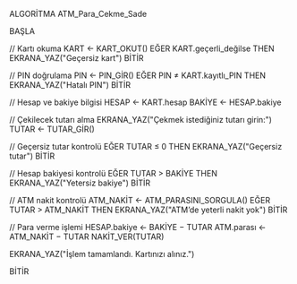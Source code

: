ALGORİTMA ATM_Para_Cekme_Sade

BAŞLA

  // Kartı okuma
  KART ← KART_OKUT()
  EĞER KART.geçerli_değilse THEN
    EKRANA_YAZ("Geçersiz kart")
    BİTİR

  // PIN doğrulama
  PIN ← PIN_GİR()
  EĞER PIN ≠ KART.kayıtlı_PIN THEN
    EKRANA_YAZ("Hatalı PIN")
    BİTİR

  // Hesap ve bakiye bilgisi
  HESAP ← KART.hesap
  BAKİYE ← HESAP.bakiye

  // Çekilecek tutarı alma
  EKRANA_YAZ("Çekmek istediğiniz tutarı girin:")
  TUTAR ← TUTAR_GİR()

  // Geçersiz tutar kontrolü
  EĞER TUTAR ≤ 0 THEN
    EKRANA_YAZ("Geçersiz tutar")
    BİTİR

  // Hesap bakiyesi kontrolü
  EĞER TUTAR > BAKİYE THEN
    EKRANA_YAZ("Yetersiz bakiye")
    BİTİR

  // ATM nakit kontrolü
  ATM_NAKİT ← ATM_PARASINI_SORGULA()
  EĞER TUTAR > ATM_NAKİT THEN
    EKRANA_YAZ("ATM’de yeterli nakit yok")
    BİTİR

  // Para verme işlemi
  HESAP.bakiye ← BAKİYE − TUTAR
  ATM.parası ← ATM_NAKİT − TUTAR
  NAKİT_VER(TUTAR)

  EKRANA_YAZ("İşlem tamamlandı. Kartınızı alınız.")
  
BİTİR



